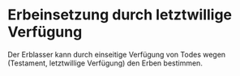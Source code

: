 # Erbeinsetzung durch letztwillige Verfügung

Der Erblasser kann durch einseitige Verfügung von Todes wegen (Testament, letztwillige Verfügung) den Erben bestimmen.